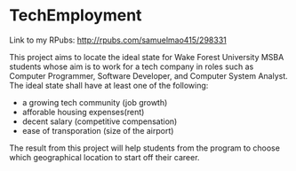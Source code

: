 # TechEmployment

Link to my RPubs: http://rpubs.com/samuelmao415/298331

This project aims to locate the ideal state for Wake Forest University MSBA students whose aim is to work for a tech company in roles such as Computer Programmer, Software Developer, and Computer System Analyst. The ideal state shall have at least one of the following:

- a growing tech community (job growth)
- afforable housing expenses(rent)
- decent salary (competitive compensation)
- ease of transporation (size of the airport)

The result from this project will help students from the program to choose which geographical location to start off their career.
